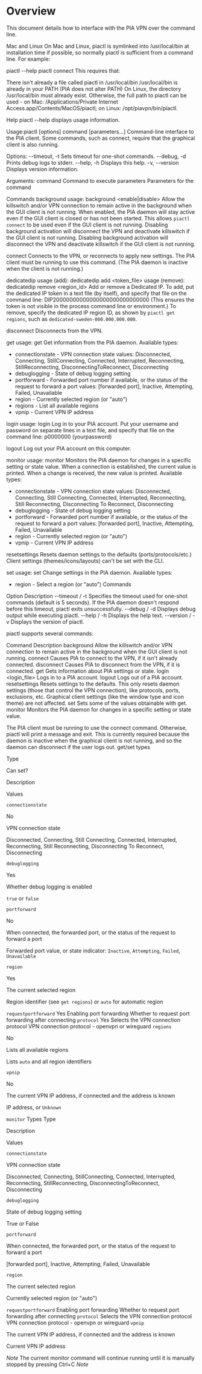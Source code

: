 # Overview

This document details how to interface with the PIA VPN over the command line.

Mac and Linux
On Mac and Linux, piactl is symlinked into /usr/local/bin at installation time if possible, so normally piactl is sufficient from a command line. For example:

piactl --help
piactl connect
This requires that:

There isn't already a file called piactl in /usr/local/bin
/usr/local/bin is already in your PATH (PIA does not alter PATH)
On Linux, the directory /usr/local/bin must already exist.
Otherwise, the full path to piactl can be used - on Mac: /Applications/Private Internet Access.app/Contents/MacOS/piactl; on Linux: /opt/piavpn/bin/piactl.

Help
piactl --help displays usage information.

Usage:piactl [options] command [parameters...]
Command-line interface to the PIA client. Some commands, such as connect, require that the graphical client is also running.

Options:
--timeout, -t <seconds> Sets timeout for one-shot commands.
--debug, -d Prints debug logs to stderr.
--help, -h Displays this help.
-v, --version Displays version information.

Arguments:
command Command to execute
parameters Parameters for the command

Commands
background
usage: background <enable|disable>
Allow the killswitch and/or VPN connection to remain active in the background when the GUI client is not running.
When enabled, the PIA daemon will stay active even if the GUI client is closed or has not been started.
This allows `piactl connect` to be used even if the GUI client is not running.
Disabling background activation will disconnect the VPN and deactivate killswitch if the GUI client is not running.
Disabling background activation will disconnect the VPN and deactivate killswitch if the GUI client is not running.

connect
Connects to the VPN, or reconnects to apply new settings.
The PIA client must be running to use this command.
(The PIA daemon is inactive when the client is not running.)

dedicatedip
usage (add): dedicatedip add <token_file>
usage (remove): dedicatedip remove <region_id>
Add or remove a Dedicated IP.
To add, put the dedicated IP token in a text file (by itself), and specify that file on the command line:
DIP20000000000000000000000000000
(This ensures the token is not visible in the process command line or environment.)
To remove, specify the dedicated IP region ID, as shown by `piactl get regions`, such as
`dedicated-sweden-000.000.000.000`.

disconnect
Disconnects from the VPN.

get
usage: get <type>
Get information from the PIA daemon.
Available types:

- connectionstate - VPN connection state
  values: Disconnected, Connecting, StillConnecting, Connected, Interrupted, Reconnecting, StillReconnecting, DisconnectingToReconnect, Disconnecting
- debuglogging - State of debug logging setting
- portforward - Forwarded port number if available, or the status of the request to forward a port
  values: [forwarded port], Inactive, Attempting, Failed, Unavailable
- region - Currently selected region (or "auto")
- regions - List all available regions
- vpnip - Current VPN IP address

login
usage: login
Log in to your PIA account.
Put your username and password on separate lines in a text file,
and specify that file on the command line:
p0000000
(yourpassword)

logout
Log out your PIA account on this computer.

monitor
usage: monitor <type>
Monitors the PIA daemon for changes in a specific setting or state value.
When a connection is established, the current value is printed.
When a change is received, the new value is printed.
Available types:

- connectionstate - VPN connection state
  values: Disconnected, Connecting, Still Connecting, Connected, Interrupted, Reconnecting, Still Reconnecting, Disconnecting To Reconnect, Disconnecting
- debuglogging - State of debug logging setting
- portforward - Forwarded port number if available, or the status of the request to forward a port
  values: [forwarded port], Inactive, Attempting, Failed, Unavailable
- region - Currently selected region (or "auto")
- vpnip - Current VPN IP address

resetsettings
Resets daemon settings to the defaults (ports/protocols/etc.)
Client settings (themes/icons/layouts) can't be set with the CLI.

set
usage: set <type> <value>
Change settings in the PIA daemon.
Available types:

- region - Select a region (or "auto")
  Commands

Option Description
--timeout <sec> / -t <sec> Specifies the timeout used for one-shot commands (default is 5 seconds). If the PIA daemon doesn't respond before this timeout, piactl exits unsuccessfully.
--debug / -d Displays debug output while executing piactl.
--help / -h Displays the help text.
--version / -v Displays the version of piactl.

piactl supports several commands:

Command Description
background Allow the killswitch and/or VPN connection to remain active in the background when the GUI client is not running.
connect Causes PIA to connect to the VPN, if it isn't already connected.
disconnect Causes PIA to disconnect from the VPN, if it is connected.
get <type> Gets information about PIA settings or state.
login <login_file>
Logs in to a PIA account.
logout
Logs out of a PIA account.
resetsettings Resets settings to the defaults. This only resets daemon settings (those that control the VPN connection), like protocols, ports, exclusions, etc. Graphical client settings (like the window type and icon theme) are not affected.
set <type> <value> Sets some of the values obtainable with get.
monitor <type> Monitors the PIA daemon for changes in a specific setting or state value.

The PIA client must be running to use the connect command. Otherwise, piactl will print a message and exit. This is currently required because the daemon is inactive when the graphical client is not running, and so the daemon can disconnect if the user logs out.
get/set types

Type

Can set?

Description

Values

`connectionstate`

No

VPN connection state

Disconnected, Connecting, Still Connecting, Connected, Interrupted, Reconnecting, Still Reconnecting, Disconnecting To Reconnect, Disconnecting

`debuglogging`

Yes

Whether debug logging is enabled

`true` or `false`

`portforward`

No

When connected, the forwarded port, or the status of the request to forward a port

Forwarded port value, or state indicator: `Inactive`, `Attempting`, `Failed`, `Unavailable`

`region`

Yes

The current selected region

Region identifier (see `get regions`) or `auto` for automatic region

`requestportforward`
Yes Enabling port forwarding Whether to request port forwarding after connecting
`protocol`
Yes Selects the VPN connection protocol VPN connection protocol - openvpn or wireguard
`regions`

No

Lists all available regions

Lists `auto` and all region identifiers

`vpnip`

No

The current VPN IP address, if connected and the address is known

IP address, or `Unknown`

`monitor` Types
Type

Description

Values

`connectionstate`

VPN connection state

Disconnected, Connecting, StillConnecting, Connected, Interrupted, Reconnecting, StillReconnecting, DisconnectingToReconnect, Disconnecting

`debuglogging`

State of debug logging setting

True or False

`portforward`

When connected, the forwarded port, or the status of the request to forward a port

[forwarded port], Inactive, Attempting, Failed, Unavailable

`region`

The current selected region

Currently selected region (or "auto")

`requestportforward`
Enabling port forwarding
Whether to request port forwarding after connecting
`protocol`
Selects the VPN connection protocol
VPN connection protocol - openvpn or wireguard
`vpnip`

The current VPN IP address, if connected and the address is known

Current VPN IP address

_Note_ The current monitor command will continue running until it is manually stopped by pressing Ctrl+C _Note_
